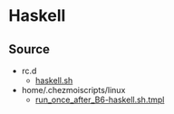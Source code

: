# Haskell

## Source

- rc.d
  - [haskell.sh](../rc.d/haskell.sh)
- home/.chezmoiscripts/linux
  - [run_once_after_B6-haskell.sh.tmpl](../home/.chezmoiscripts/linux/run_once_after_B6-haskell.sh.tmpl)



